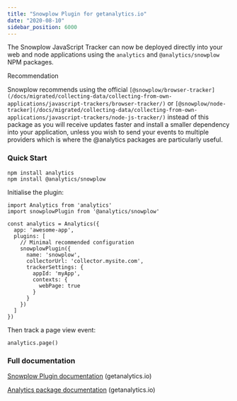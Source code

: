 ```yaml
---
title: "Snowplow Plugin for getanalytics.io"
date: "2020-08-10"
sidebar_position: 6000
---
```


The Snowplow JavaScript Tracker can now be deployed directly into your web and node applications using the `analytics` and `@analytics/snowplow` NPM packages.

Recommendation

Snowplow recommends using the official `[@snowplow/browser-tracker](/docs/migrated/collecting-data/collecting-from-own-applications/javascript-trackers/browser-tracker/)` or `[@snowplow/node-tracker](/docs/migrated/collecting-data/collecting-from-own-applications/javascript-trackers/node-js-tracker/)` instead of this package as you will receive updates faster and install a smaller dependency into your application, unless you wish to send your events to multiple providers which is where the @analytics packages are particularly useful.

### Quick Start

```
npm install analytics
npm install @analytics/snowplow
```

Initialise the plugin:

```
import Analytics from 'analytics'
import snowplowPlugin from '@analytics/snowplow'

const analytics = Analytics({
  app: 'awesome-app',
  plugins: [
    // Minimal recommended configuration
    snowplowPlugin({
      name: 'snowplow',
      collectorUrl: 'collector.mysite.com',
      trackerSettings: {
        appId: 'myApp',
        contexts: {
          webPage: true
        }
      }
    })
  ]
})
```

Then track a page view event:

```
analytics.page()
```

### Full documentation

[Snowplow Plugin documentation](https://getanalytics.io/plugins/snowplow/) (getanalytics.io)

[Analytics package documentation](https://getanalytics.io/) (getanalytics.io)
